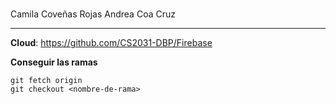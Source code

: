 # 

Camila Coveñas Rojas
Andrea Coa Cruz

---

**Cloud**: https://github.com/CS2031-DBP/Firebase

**Conseguir las ramas**

```
git fetch origin
git checkout <nombre-de-rama>
```